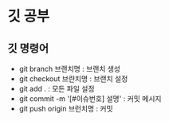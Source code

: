 # 깃 공부

## 깃 명령어
- git branch 브랜치명 : 브랜치 생성
- git checkout 브랸치명 : 브랜치 설정
- git add . : 모든 파일 설정
- git commit -m '[#이슈번호] 설명' : 커밋 메시지
- git push origin 브런치명 : 커밋

